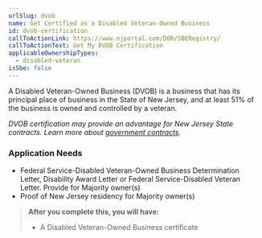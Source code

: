 ```yaml
---
urlSlug: dvob
name: Get Certified as a Disabled Veteran-Owned Business
id: dvob-certification
callToActionLink: https://www.njportal.com/DOR/SBERegistry/
callToActionText: Get My DVOB Certification
applicableOwnershipTypes:
  - disabled-veteran
isSbe: false
---
```


A Disabled Veteran-Owned Business (DVOB) is a business that has its principal place of business in the State of New Jersey, and at least 51% of the business is owned and controlled by a veteran.

_DVOB certification may provide an advantage for New Jersey State contracts. Learn more about [government contracts](https://business.nj.gov/pages/contract-with-new-jersey)._

### Application Needs

- Federal Service-Disabled Veteran-Owned Business Determination Letter, Disability Award Letter or Federal Service-Disabled Veteran Letter. Provide for Majority owner(s)
- Proof of New Jersey residency for Majority owner(s)

> **After you complete this, you will have:**
>
>- A Disabled Veteran-Owned Business certificate